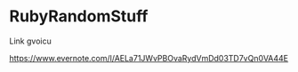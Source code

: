 RubyRandomStuff
===============

Link gvoicu

https://www.evernote.com/l/AELa71JWvPBOvaRydVmDd03TD7vQn0VA44E
